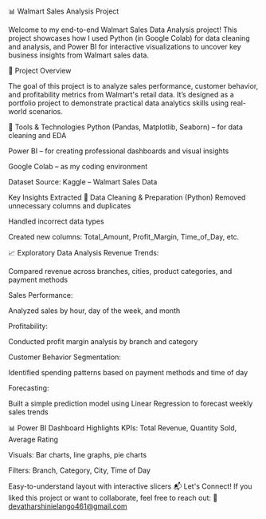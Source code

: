 📊 Walmart Sales Analysis Project

Welcome to my end-to-end Walmart Sales Data Analysis project!
This project showcases how I used Python (in Google Colab) for data cleaning and analysis, and Power BI for interactive visualizations to uncover key business insights from Walmart sales data.

📁 Project Overview

The goal of this project is to analyze sales performance, customer behavior, and profitability metrics from Walmart's retail data. It’s designed as a portfolio project to demonstrate practical data analytics skills using real-world scenarios.

🔧 Tools & Technologies
   Python (Pandas, Matplotlib, Seaborn) – for data cleaning and EDA

   Power BI – for creating professional dashboards and visual insights

   Google Colab – as my coding environment

   Dataset Source: Kaggle – Walmart Sales Data

 Key Insights Extracted
🧹 Data Cleaning & Preparation (Python)
Removed unnecessary columns and duplicates

Handled incorrect data types

Created new columns: Total_Amount, Profit_Margin, Time_of_Day, etc.

📈 Exploratory Data Analysis
Revenue Trends:

Compared revenue across branches, cities, product categories, and payment methods

Sales Performance:

Analyzed sales by hour, day of the week, and month

Profitability:

Conducted profit margin analysis by branch and category

Customer Behavior Segmentation:

Identified spending patterns based on payment methods and time of day

Forecasting:

Built a simple prediction model using Linear Regression to forecast weekly sales trends

📊 Power BI Dashboard Highlights
KPIs: Total Revenue, Quantity Sold, Average Rating

Visuals: Bar charts, line graphs, pie charts

Filters: Branch, Category, City, Time of Day

Easy-to-understand layout with interactive slicers
📬 Let's Connect!
If you liked this project or want to collaborate, feel free to reach out:
📧 devatharshinielango461@gmail.com


